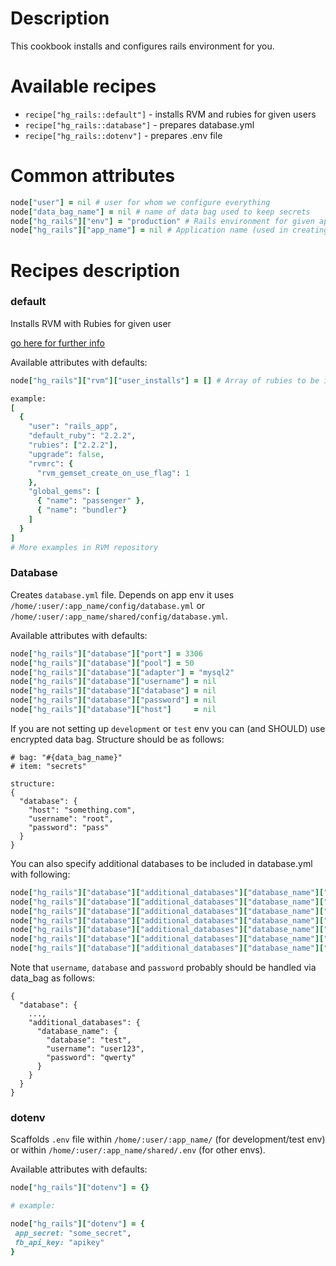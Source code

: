 # Description

This cookbook installs and configures rails environment for you.

# Available recipes

 * `recipe["hg_rails::default"]` - installs RVM and rubies for given users
 * `recipe["hg_rails::database"]` - prepares database.yml
 * `recipe["hg_rails::dotenv"]` - prepares .env file

# Common attributes
```ruby
node["user"] = nil # user for whom we configure everything
node["data_bag_name"] = nil # name of data bag used to keep secrets
node["hg_rails"]["env"] = "production" # Rails environment for given app
node["hg_rails"]["app_name"] = nil # Application name (used in creating directories, db names etc.)
```

# Recipes description
### default

Installs RVM with Rubies for given user

[go here for further info](https://github.com/martinisoft/chef-rvm/tree/v0.9.4)

Available attributes with defaults:

```ruby
node["hg_rails"]["rvm"]["user_installs"] = [] # Array of rubies to be installed.

example:
[
  {
    "user": "rails_app",
    "default_ruby": "2.2.2",
    "rubies": ["2.2.2"],
    "upgrade": false,
    "rvmrc": {
      "rvm_gemset_create_on_use_flag": 1
    },
    "global_gems": [
      { "name": "passenger" },
      { "name": "bundler"}
    ]
  }
]
# More examples in RVM repository
```

### Database

Creates `database.yml` file. Depends on app env it uses `/home/:user/:app_name/config/database.yml` or `/home/:user/:app_name/shared/config/database.yml`.

Available attributes with defaults:

```ruby
node["hg_rails"]["database"]["port"] = 3306
node["hg_rails"]["database"]["pool"] = 50
node["hg_rails"]["database"]["adapter"] = "mysql2"
node["hg_rails"]["database"]["username"] = nil
node["hg_rails"]["database"]["database"] = nil
node["hg_rails"]["database"]["password"] = nil
node["hg_rails"]["database"]["host"]     = nil

```

If you are not setting up `development` or `test` env you can (and SHOULD) use encrypted data bag. Structure should be as follows:

```
# bag: "#{data_bag_name}"
# item: "secrets"

structure:
{
  "database": {
    "host": "something.com",
    "username": "root",
    "password": "pass"
  }
}
```

You can also specify additional databases to be included in database.yml with following:

```ruby
node["hg_rails"]["database"]["additional_databases"]["database_name"]["port"] = 3306
node["hg_rails"]["database"]["additional_databases"]["database_name"]["pool"] = 50
node["hg_rails"]["database"]["additional_databases"]["database_name"]["adapter"] = "mysql2"
node["hg_rails"]["database"]["additional_databases"]["database_name"]["username"] = "tester"
node["hg_rails"]["database"]["additional_databases"]["database_name"]["database"] = "test_database"
node["hg_rails"]["database"]["additional_databases"]["database_name"]["password"] = "qwerty"
node["hg_rails"]["database"]["additional_databases"]["database_name"]["host"]     = nil
```

Note that `username`, `database` and `password` probably should be handled via data_bag as follows:

```
{
  "database": {
    ...,
    "additional_databases": {
      "database_name": {
        "database": "test",
        "username": "user123",
        "password": "qwerty"
      }
    }
  }
}
```

### dotenv

Scaffolds `.env` file within `/home/:user/:app_name/` (for development/test env) or within `/home/:user/:app_name/shared/.env` (for other envs).

Available attributes with defaults:

```ruby
node["hg_rails"]["dotenv"] = {}

# example:

node["hg_rails"]["dotenv"] = {
 app_secret: "some_secret",
 fb_api_key: "apikey"
}
```
